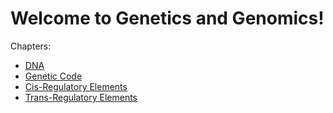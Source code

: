 # Welcome to Genetics and Genomics!

Chapters:

-   [DNA](chapters/DNA)
-   [Genetic Code](chapters/Genetic-Code)
-   [Cis-Regulatory Elements](chapters/Cis-Regulatory-Elements)
-   [Trans-Regulatory Elements](chapters/Trans-Regulatory-Elements)
